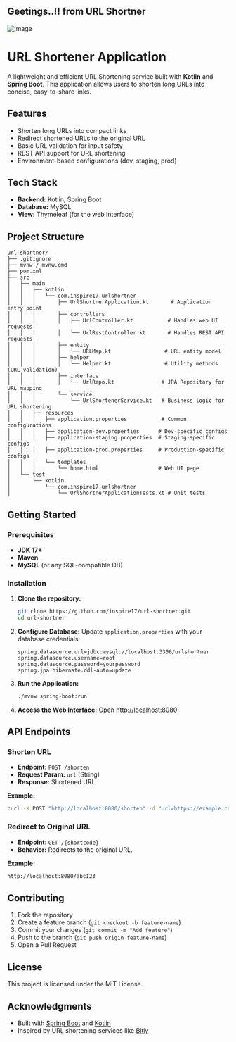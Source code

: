 ## Geetings..!! from URL Shortner
![image](https://github.com/user-attachments/assets/8022aba0-5ba3-46f3-bea3-ada1d839d647)

# URL Shortener Application

A lightweight and efficient URL Shortening service built with **Kotlin** and **Spring Boot**. This application allows users to shorten long URLs into concise, easy-to-share links.

## Features

- Shorten long URLs into compact links
- Redirect shortened URLs to the original URL
- Basic URL validation for input safety
- REST API support for URL shortening
- Environment-based configurations (dev, staging, prod)

## Tech Stack

- **Backend:** Kotlin, Spring Boot
- **Database:** MySQL
- **View:** Thymeleaf (for the web interface)

## Project Structure

```
url-shortner/
├── .gitignore
├── mvnw / mvnw.cmd
├── pom.xml
├── src
│   ├── main
│   │   ├── kotlin
│   │   │   └── com.inspire17.urlshortner
│   │   │       ├── UrlShortnerApplication.kt       # Application entry point
│   │   │       ├── controllers
│   │   │       │   ├── UrlController.kt           # Handles web UI requests
│   │   │       │   └── UrlRestController.kt       # Handles REST API requests
│   │   │       ├── entity
│   │   │       │   └── URLMap.kt                 # URL entity model
│   │   │       ├── helper
│   │   │       │   └── Helper.kt                 # Utility methods (URL validation)
│   │   │       ├── interface
│   │   │       │   └── UrlRepo.kt               # JPA Repository for URL mapping
│   │   │       └── service
│   │   │           └── UrlShortenerService.kt   # Business logic for URL shortening
│   │   ├── resources
│   │   │   ├── application.properties           # Common configurations
│   │   │   ├── application-dev.properties      # Dev-specific configs
│   │   │   ├── application-staging.properties  # Staging-specific configs
│   │   │   ├── application-prod.properties     # Production-specific configs
│   │   │   └── templates
│   │   │       └── home.html                   # Web UI page
│   └── test
│       └── kotlin
│           └── com.inspire17.urlshortner
│               └── UrlShortnerApplicationTests.kt # Unit tests
```

## Getting Started

### Prerequisites

- **JDK 17+**
- **Maven**
- **MySQL** (or any SQL-compatible DB)

### Installation

1. **Clone the repository:**
   ```bash
   git clone https://github.com/inspire17/url-shortner.git
   cd url-shortner
   ```

2. **Configure Database:**
   Update `application.properties` with your database credentials:
   ```properties
   spring.datasource.url=jdbc:mysql://localhost:3306/urlshortner
   spring.datasource.username=root
   spring.datasource.password=yourpassword
   spring.jpa.hibernate.ddl-auto=update
   ```

3. **Run the Application:**
   ```bash
   ./mvnw spring-boot:run
   ```

4. **Access the Web Interface:**
   Open [http://localhost:8080](http://localhost:8080)

## API Endpoints

### Shorten URL

- **Endpoint:** `POST /shorten`
- **Request Param:** `url` (String)
- **Response:** Shortened URL

**Example:**
```bash
curl -X POST "http://localhost:8080/shorten" -d "url=https://example.com"
```

### Redirect to Original URL

- **Endpoint:** `GET /{shortcode}`
- **Behavior:** Redirects to the original URL.

**Example:**
```bash
http://localhost:8080/abc123
```

## Contributing

1. Fork the repository
2. Create a feature branch (`git checkout -b feature-name`)
3. Commit your changes (`git commit -m "Add feature"`)
4. Push to the branch (`git push origin feature-name`)
5. Open a Pull Request

## License

This project is licensed under the MIT License.

## Acknowledgments

- Built with [Spring Boot](https://spring.io/projects/spring-boot) and [Kotlin](https://kotlinlang.org/)
- Inspired by URL shortening services like [Bitly](https://bitly.com/)
